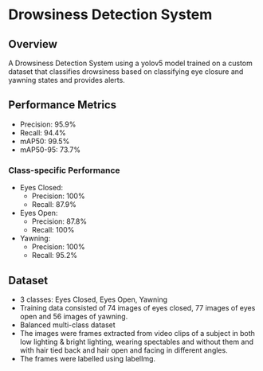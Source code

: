 # Drowsiness Detection System

## Overview
A Drowsiness Detection System using a yolov5 model trained on a custom dataset that classifies drowsiness based on classifying eye closure and yawning states and provides alerts.

## Performance Metrics
- Precision: 95.9%
- Recall: 94.4%
- mAP50: 99.5%
- mAP50-95: 73.7%

### Class-specific Performance
- Eyes Closed: 
  - Precision: 100%
  - Recall: 87.9%
- Eyes Open: 
  - Precision: 87.8%
  - Recall: 100%
- Yawning: 
  - Precision: 100%
  - Recall: 95.2%

## Dataset
- 3 classes: Eyes Closed, Eyes Open, Yawning
- Training data consisted of 74 images of eyes closed, 77 images of eyes open and 56 images of yawning. 
- Balanced multi-class dataset
- The images were frames extracted from video clips of a subject in both low lighting & bright lighting, wearing spectables and without them and with hair tied back and hair open and facing in different angles.
- The frames were labelled using labelImg.

